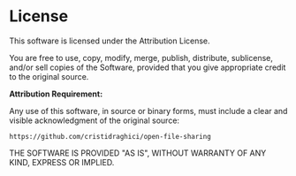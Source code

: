 # License

This software is licensed under the Attribution License.

You are free to use, copy, modify, merge, publish, distribute, sublicense, and/or sell copies of the Software, provided that you give appropriate credit to the original source.

**Attribution Requirement:**

Any use of this software, in source or binary forms, must include a clear and visible acknowledgment of the original source:

`https://github.com/cristidraghici/open-file-sharing`

THE SOFTWARE IS PROVIDED "AS IS", WITHOUT WARRANTY OF ANY KIND, EXPRESS OR IMPLIED.

